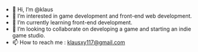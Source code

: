 - 👋 Hi, I’m @klaus
- 👀 I’m interested in game development and front-end web development.
- 🌱 I’m currently learning front-end development.
- 💞️ I’m looking to collaborate on developing a game and starting an indie game studio.
- 📫 How to reach me : klausxy117@gmail.com

<!---
klaus-xy/klaus-xy is a ✨ special ✨ repository because its `README.md` (this file) appears on your GitHub profile.
You can click the Preview link to take a look at your changes.
--->
